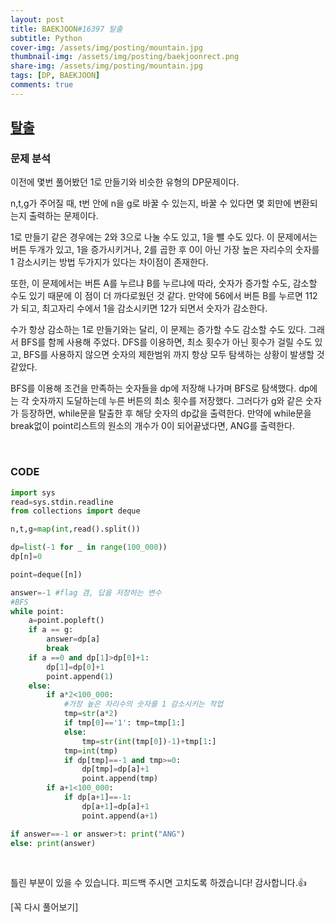 ```yaml
---
layout: post
title: BAEKJOON#16397 탈출
subtitle: Python
cover-img: /assets/img/posting/mountain.jpg
thumbnail-img: /assets/img/posting/baekjoonrect.png
share-img: /assets/img/posting/mountain.jpg
tags: [DP, BAEKJOON]
comments: true
---
```


## [탈출](https://www.acmicpc.net/problem/16397)

### 문제 분석

이전에 몇번 풀어봤던 1로 만들기와 비슷한 유형의 DP문제이다.

n,t,g가 주어질 때, t번 안에 n을 g로 바꿀 수 있는지, 바꿀 수 있다면 몇 회만에 변환되는지 출력하는 문제이다.

1로 만들기 같은 경우에는 2와 3으로 나눌 수도 있고, 1을 뺄 수도 있다. 이 문제에서는 버튼 두개가 있고, 1을 증가시키거나, 2를 곱한 후 0이 아닌 가장 높은 자리수의 숫자를 1 감소시키는 방법 두가지가 있다는 차이점이 존재한다.

또한, 이 문제에서는 버튼 A를 누르냐 B를 누르냐에 따라, 숫자가 증가할 수도, 감소할 수도 있기 때문에 이 점이 더 까다로웠던 것 같다.
만약에 56에서 버튼 B를 누르면 112가 되고, 최고자리 수에서 1을 감소시키면 12가 되면서 숫자가 감소한다.

수가 항상 감소하는 1로 만들기와는 달리, 이 문제는 증가할 수도 감소할 수도 있다. 그래서 BFS를 함께 사용해 주었다. DFS를 이용하면, 최소 횟수가 아닌 횟수가 걸릴 수도 있고, BFS를 사용하지 않으면 숫자의 제한범위 까지 항상 모두 탐색하는 상황이 발생할 것 같았다.

BFS를 이용해 조건을 만족하는 숫자들을 dp에 저장해 나가며 BFS로 탐색했다.
dp에는 각 숫자까지 도달하는데 누른 버튼의 최소 횟수를 저장했다.
그러다가 g와 같은 숫자가 등장하면, while문을 탈출한 후 해당 숫자의 dp값을 출력한다.
만약에 while문을 break없이 point리스트의 원소의 개수가 0이 되어끝냈다면, ANG를 출력한다.

<br>

### CODE

```python
import sys
read=sys.stdin.readline
from collections import deque

n,t,g=map(int,read().split())

dp=list(-1 for _ in range(100_000))
dp[n]=0

point=deque([n])

answer=-1 #flag 겸, 답을 저장하는 변수
#BFS
while point:
    a=point.popleft()
    if a == g:
        answer=dp[a]
        break
    if a ==0 and dp[1]>dp[0]+1:
        dp[1]=dp[0]+1
        point.append(1)
    else:
        if a*2<100_000:
            #가장 높은 자리수의 숫자를 1 감소시키는 작업
            tmp=str(a*2)
            if tmp[0]=='1': tmp=tmp[1:]
            else:
                tmp=str(int(tmp[0])-1)+tmp[1:]
            tmp=int(tmp)
            if dp[tmp]==-1 and tmp>=0:
                dp[tmp]=dp[a]+1
                point.append(tmp)
        if a+1<100_000:
            if dp[a+1]==-1:
                dp[a+1]=dp[a]+1
                point.append(a+1)

if answer==-1 or answer>t: print("ANG")
else: print(answer)
```

<br>

틀린 부분이 있을 수 있습니다. 피드백 주시면 고치도록 하겠습니다!
감사합니다.👍

[꼭 다시 풀어보기]
<br>
<br>
